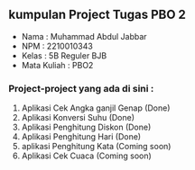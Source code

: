 ## kumpulan Project Tugas PBO 2

- Nama        : Muhammad Abdul Jabbar
- NPM         : 2210010343
- Kelas       : 5B Reguler BJB
- Mata Kuliah : PBO2

### Project-project yang ada di sini :
1. Aplikasi Cek Angka ganjil Genap (Done)
2. Aplikasi Konversi Suhu (Done)
3. Aplikasi Penghitung Diskon (Done)
4. Aplikasi Penghitung Hari (Done)
5. aplikasi Penghitung Kata (Coming soon)
6. Aplikasi Cek Cuaca (Coming soon)
